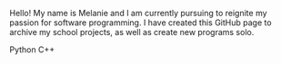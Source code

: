 Hello! My name is Melanie and I am currently pursuing to reignite my passion for software programming. I have created
this GitHub page to archive my school projects, as well as create new programs solo. 

Python
C++
